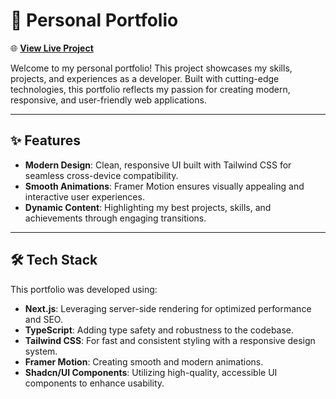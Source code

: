 # 🚀 **Personal Portfolio**  

🌐 **[View Live Project](https://www.elnurguliyev.se/)**  

Welcome to my personal portfolio! This project showcases my skills, projects, and experiences as a developer. Built with cutting-edge technologies, this portfolio reflects my passion for creating modern, responsive, and user-friendly web applications.  

---

## ✨ **Features**  

- **Modern Design**: Clean, responsive UI built with Tailwind CSS for seamless cross-device compatibility.  
- **Smooth Animations**: Framer Motion ensures visually appealing and interactive user experiences.  
- **Dynamic Content**: Highlighting my best projects, skills, and achievements through engaging transitions.  

---

## 🛠️ **Tech Stack**  

This portfolio was developed using:  

- **Next.js**: Leveraging server-side rendering for optimized performance and SEO.  
- **TypeScript**: Adding type safety and robustness to the codebase.  
- **Tailwind CSS**: For fast and consistent styling with a responsive design system.  
- **Framer Motion**: Creating smooth and modern animations.  
- **Shadcn/UI Components**: Utilizing high-quality, accessible UI components to enhance usability.  
